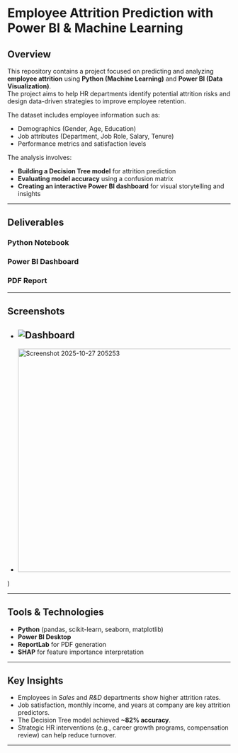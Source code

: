 #  Employee Attrition Prediction with Power BI & Machine Learning

##  Overview
This repository contains a project focused on predicting and analyzing **employee attrition** using **Python (Machine Learning)** and **Power BI (Data Visualization)**.  
The project aims to help HR departments identify potential attrition risks and design data-driven strategies to improve employee retention.

The dataset includes employee information such as:
- Demographics (Gender, Age, Education)
- Job attributes (Department, Job Role, Salary, Tenure)
- Performance metrics and satisfaction levels  

The analysis involves:
- **Building a Decision Tree model** for attrition prediction  
- **Evaluating model accuracy** using a confusion matrix  
- **Creating an interactive Power BI dashboard** for visual storytelling and insights  

---

##  Deliverables

###  Python Notebook
###  Power BI Dashboard 
###  PDF Report


---

##  Screenshots

- ![Dashboard](<img width="1126" height="639" alt="Screenshot 2025-10-27 210309" src="https://github.com/user-attachments/assets/d37a736b-17dd-447d-91a5-94ebbf8c9a4c" />
)
  ---
- <img width="719" height="505" alt="Screenshot 2025-10-27 205253" src="https://github.com/user-attachments/assets/2d301748-1759-458b-9cde-69f288012b76" />
)

---

## Tools & Technologies
- **Python** (pandas, scikit-learn, seaborn, matplotlib)
- **Power BI Desktop**
- **ReportLab** for PDF generation
- **SHAP** for feature importance interpretation

---

##  Key Insights
- Employees in *Sales* and *R&D* departments show higher attrition rates.  
- Job satisfaction, monthly income, and years at company are key attrition predictors.  
- The Decision Tree model achieved **~82% accuracy**.  
- Strategic HR interventions (e.g., career growth programs, compensation review) can help reduce turnover.

---
